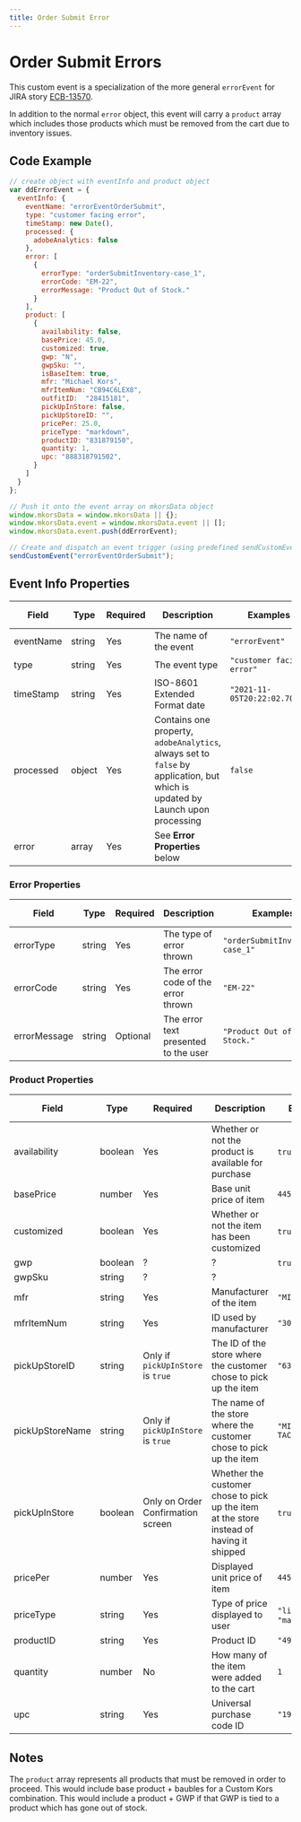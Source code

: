 ```yaml
---
title: Order Submit Error
---
```


# Order Submit Errors
This custom event is a specialization of the more general `errorEvent` for JIRA story [ECB-13570](https://mk-jira.sparkred.com/browse/ECB-13570).

In addition to the normal `error` object, this event will carry a `product` array which includes those products which must be removed from the cart due to inventory issues.

## Code Example

```javascript
// create object with eventInfo and product object
var ddErrorEvent = {
  eventInfo: {
    eventName: "errorEventOrderSubmit",
    type: "customer facing error",
    timeStamp: new Date(),
    processed: {
      adobeAnalytics: false
    },
    error: [
      {
        errorType: "orderSubmitInventory-case_1",
        errorCode: "EM-22",
        errorMessage: "Product Out of Stock."
      }
    ],
    product: [
      {
        availability: false,
        basePrice: 45.0,
        customized: true,
        gwp: "N",
        gwpSku: "",
        isBaseItem: true,
        mfr: "Michael Kors",
        mfrItemNum: "CB94C6LEX8",
        outfitID:  "28415181",
        pickUpInStore: false,
        pickUpStoreID: "",
        pricePer: 25.0,
        priceType: "markdown",
        productID: "831879150",
        quantity: 1,
        upc: "888318791502",
      }
    ]
  }
};

// Push it onto the event array on mkorsData object
window.mkorsData = window.mkorsData || {};
window.mkorsData.event = window.mkorsData.event || [];
window.mkorsData.event.push(ddErrorEvent);

// Create and dispatch an event trigger (using predefined sendCustomEvent function)
sendCustomEvent("errorEventOrderSubmit");
```

## Event Info Properties
|Field|Type|Required|Description|Examples|Pattern|Min Length|Max Length|Min|Max|Multiple Of|
|-----|----|--------|-----------|--------|-------|----------|----------|---|---|-----------|
|eventName|string|Yes|The name of the event|`"errorEvent"`|
|type|string|Yes|The event type|`"customer facing error"`|
|timeStamp|string|Yes|ISO-8601 Extended Format date|`"2021-11-05T20:22:02.707Z"`|
|processed|object|Yes|Contains one property, `adobeAnalytics`, always set to `false` by application, but which is updated by Launch upon processing|`false`|
|error|array|Yes|See **Error Properties** below|

### Error Properties
|Field|Type|Required|Description|Examples|Pattern|Min Length|Max Length|Min|Max|Multiple Of|
|-----|----|--------|-----------|--------|-------|----------|----------|---|---|-----------|
|errorType|string|Yes|The type of error thrown|`"orderSubmitInventory-case_1"`|
|errorCode|string|Yes|The error code of the error thrown|`"EM-22"`|
|errorMessage|string|Optional|The error text presented to the user|`"Product Out of Stock."`|

### Product Properties
|Field|Type|Required|Description|Examples|Pattern|Min Length|Max Length|Min|Max|Multiple Of|
|-----|----|--------|-----------|--------|-------|----------|----------|---|---|-----------|
|availability|boolean|Yes|Whether or not the product is available for purchase|`true`, `false`|
|basePrice|number|Yes|Base unit price of item|`445.00`|
|customized|boolean|Yes|Whether or not the item has been customized|`true`, `false`|
|gwp|boolean|?|?|`true`, `false`
|gwpSku|string|?|?|
|mfr|string|Yes|Manufacturer of the item|`"MICHAEL KORS"`|
|mfrItemNum|string|Yes|ID used by manufacturer|`"30H6GRXE3L"`|
|pickUpStoreID|string|Only if `pickUpInStore` is `true`|The ID of the store where the customer chose to pick up the item|`"637"`|
|pickUpStoreName|string|Only if `pickUpInStore` is `true`|The name of the store where the customer chose to pick up the item|`"MICHAEL KORS TACOMA"`|
|pickUpInStore|boolean|Only on Order Confirmation screen|Whether the customer chose to pick up the item at the store instead of having it shipped|`true`, `false`|
|pricePer|number|Yes|Displayed unit price of item|`445.00`|
|priceType|string|Yes|Type of price displayed to user|`"list"`, `"markdown"`|
|productID|string|Yes|Product ID|`"4952115"`|
|quantity|number|No|How many of the item were added to the cart|`1`|
|upc|string|Yes|Universal purchase code ID|`"194900989333"`|

## Notes
The `product` array represents all products that must be removed in order to proceed. This would include base product + baubles for a Custom Kors combination. This would include a product + GWP if that GWP is tied to a product which has gone out of stock.
